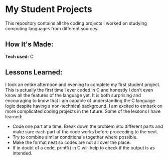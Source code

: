 # My Student Projects
This repository contains all the coding projects I worked on studying computing languages from different sources.

## How It's Made:

**Tech used:** C

## Lessons Learned:

I took an entire afternoon and evening to complete my first student project. This is actually the first time I ever coded in C and honestly I don't even know all the features of the language yet. It is both surprising and encouraging to know that I am capable of understanding the C language logic despite having a non-technical background. I am excited to embark on more complicated coding projects in the future. Some of the lessons I have learned:

* Code one part at a time. Break down the problem into different parts and make sure each part of the code works before proceeding to the next.
* Try to combine similar conditionals together where possible.
* Make the format neat so codes are not all over the place.
* If in doubt of a code, printf() in C will help to check if the output is as intended.
